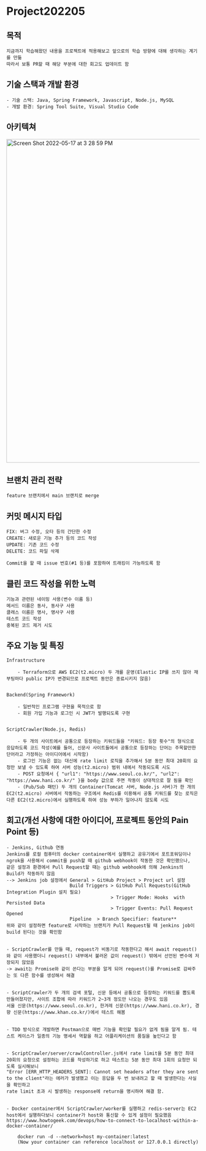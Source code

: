# Project202205


## 목적 

    지금까지 학습해왔던 내용을 프로젝트에 적용해보고 앞으로의 학습 방향에 대해 생각하는 계기를 만듦
    따라서 보통 PR할 때 해당 부분에 대한 회고도 업데이트 함


## 기술 스택과 개발 환경 

    - 기술 스택: Java, Spring Framework, Javascript, Node.js, MySQL
    - 개발 환경: Spring Tool Suite, Visual Studio Code


## 아키텍쳐

<img width="843" alt="Screen Shot 2022-05-17 at 3 28 59 PM" src="https://user-images.githubusercontent.com/62423408/168743858-9821c57e-3f35-48ea-ab26-072bda2b691e.png">


## 브랜치 관리 전략  

    feature 브랜치에서 main 브랜치로 merge


## 커밋 메시지 타입

    FIX: 버그 수정, 오타 등의 간단한 수정 
    CREATE: 새로운 기능 추가 등의 코드 작성
    UPDATE: 기존 코드 수정
    DELETE: 코드 파일 삭제

    Commit을 할 때 issue 번호(#1 등)를 포함하여 트래킹이 가능하도록 함


## 클린 코드 작성을 위한 노력

    기능과 관련된 네이밍 사용(변수 이름 등)
    메서드 이름은 동사, 동사구 사용
    클래스 이름은 명사, 명사구 사용
    테스트 코드 작성
    중복된 코드 제거 시도


## 주요 기능 및 특징

    Infrastructure

        - Terraform으로 AWS EC2(t2.micro) 두 개를 운영(Elastic IP를 쓰지 않아 재부팅마다 public IP가 변경되므로 프로젝트 동안은 종료시키지 않음)
        

    Backend(Spring Framework)

        - 일반적인 프로그램 구현을 목적으로 함
        - 회원 가입 기능과 로그인 시 JWT가 발행되도록 구현
        

    ScriptCrawler(Node.js, Redis)

        - 두 개의 사이트에서 공통으로 등장하는 키워드들을 "키워드: 등장 횟수"의 형식으로 응답하도록 코드 작성(예를 들어, 신문사 사이트들에서 공통으로 등장하는 단어는 주목할만한 단어라고 가정하는 아이디어에서 시작함)
        - 로그인 기능은 없는 대신에 rate limit 로직을 추가해서 5분 동안 최대 20회의 요청만 보낼 수 있도록 하여 서버 성능(t2.micro) 범위 내에서 작동되도록 시도
        - POST 요청에서 { "url1": "https://www.seoul.co.kr/", "url2": "https://www.hani.co.kr/" }을 body 값으로 주면 작동이 상대적으로 잘 됨을 확인
        - (Pub/Sub 패턴) 두 개의 Container(Tomcat 서버, Node.js 서버)가 한 개의 EC2(t2.micro) 서버에서 작동하는 구조에서 Redis를 이용해서 공통 키워드를 찾는 로직은 다른 EC2(t2.micro)에서 실행하도록 하여 성능 부하가 일어나지 않도록 시도


## 회고(개선 사항에 대한 아이디어, 프로젝트 동안의 Pain Point 등)

    - Jenkins, Github 연동
    Jenkins를 로컬 컴퓨터의 docker container에서 실행하고 공유기에서 포트포워딩이나 ngrok을 사용해서 commit을 push할 때 github webhook이 작동한 것은 확인했으나, 
    같은 설정과 환경에서 Pull Request할 때는 github webhook에 의해 Jenkins의 Build가 작동하지 않음 
    --> Jenkins job 설정에서 General > GitHub Project > Project url 설정
                           Build Triggers > GitHub Pull Requests(GitHub Integration Plugin 설치 필요)
                                          > Trigger Mode: Hooks  with Persisted Data
                                          > Trigger Events: Pull Request Opened
                           Pipeline  > Branch Specifier: feature**
    위와 같이 설정하면 feature로 시작하는 브랜치가 Pull Request될 때 jenkins job이 build 된다는 것을 확인함


    - ScriptCrawler를 만들 때, request가 비동기로 작동한다고 해서 await request()와 같이 사용했더니 request() 내부에서 불러온 값이 request() 밖에서 선언된 변수에 저장되지 않았음
    -> await는 Promise와 같이 쓴다는 부분을 알게 되어 request()를 Promise로 감싸주는 또 다른 함수를 생성해서 해결


    - ScriptCrawler가 두 개의 검색 포털, 신문 등에서 공통으로 등장하는 키워드를 뽑도록 만들어졌지만, 사이트 조합에 따라 키워드가 2~3개 정도만 나오는 경우도 있음
    서울 신문(https://www.seoul.co.kr), 한겨레 신문(https://www.hani.co.kr), 경향 신문(https://www.khan.co.kr/)에서 테스트 해봄


    - TDD 방식으로 개발하면 Postman으로 매번 기능을 확인할 필요가 없게 됨을 알게 됨. 테스트 케이스가 일종의 기능 명세서 역할을 하고 어플리케이션의 품질을 높인다고 함


    - ScriptCrawler/server/crawlController.js에서 rate limit을 5분 동안 최대 20회의 요청으로 설정하는 코드를 작성하기로 하고 테스트는 5분 동안 최대 1회의 요청만 되도록 실시해보니 
    "Error [ERR_HTTP_HEADERS_SENT]: Cannot set headers after they are sent to the client"라는 에러가 발생했고 이는 응답을 두 번 보내려고 할 때 발생한다는 사실을 확인하고 
    rate limit 초과 시 발생하는 response에 return을 명시하여 해결 함.


    - Docker container에서 ScriptCrawler/worker를 실행하고 redis-server는 EC2 host에서 실행하다보니 container가 host와 통신할 수 있게 설정이 필요했음
    https://www.howtogeek.com/devops/how-to-connect-to-localhost-within-a-docker-container/

        docker run -d --network=host my-container:latest
        (Now your container can reference localhost or 127.0.0.1 directly)